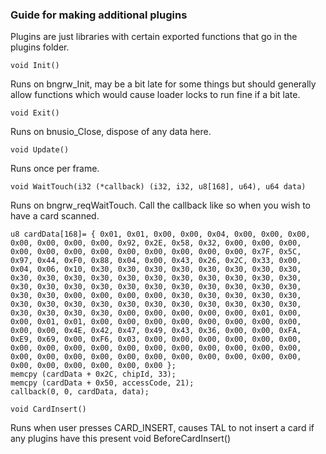 ### Guide for making additional plugins

Plugins are just libraries with certain exported functions that go in the plugins folder.

```
void Init()
```
Runs on bngrw_Init, may be a bit late for some things but should generally allow functions which would cause loader locks to run fine if a bit late.
```
void Exit()
```
Runs on bnusio_Close, dispose of any data here.
```
void Update()
```
Runs once per frame.
```
void WaitTouch(i32 (*callback) (i32, i32, u8[168], u64), u64 data)
```
Runs on bngrw_reqWaitTouch. Call the callback like so when you wish to have a card scanned.
```
u8 cardData[168]= { 0x01, 0x01, 0x00, 0x00, 0x04, 0x00, 0x00, 0x00, 0x00, 0x00, 0x00, 0x00, 0x92, 0x2E, 0x58, 0x32, 0x00, 0x00, 0x00, 0x00, 0x00, 0x00, 0x00, 0x00, 0x00, 0x00, 0x00, 0x00, 0x7F, 0x5C, 0x97, 0x44, 0xF0, 0x88, 0x04, 0x00, 0x43, 0x26, 0x2C, 0x33, 0x00, 0x04, 0x06, 0x10, 0x30, 0x30, 0x30, 0x30, 0x30, 0x30, 0x30, 0x30, 0x30, 0x30, 0x30, 0x30, 0x30, 0x30, 0x30, 0x30, 0x30, 0x30, 0x30, 0x30, 0x30, 0x30, 0x30, 0x30, 0x30, 0x30, 0x30, 0x30, 0x30, 0x30, 0x30, 0x30, 0x00, 0x00, 0x00, 0x00, 0x30, 0x30, 0x30, 0x30, 0x30, 0x30, 0x30, 0x30, 0x30, 0x30, 0x30, 0x30, 0x30, 0x30, 0x30, 0x30, 0x30, 0x30, 0x30, 0x30, 0x00, 0x00, 0x00, 0x00, 0x00, 0x01, 0x00, 0x00, 0x01, 0x01, 0x00, 0x00, 0x00, 0x00, 0x00, 0x00, 0x00, 0x00, 0x00, 0x00, 0x4E, 0x42, 0x47, 0x49, 0x43, 0x36, 0x00, 0x00, 0xFA, 0xE9, 0x69, 0x00, 0xF6, 0x03, 0x00, 0x00, 0x00, 0x00, 0x00, 0x00, 0x00, 0x00, 0x00, 0x00, 0x00, 0x00, 0x00, 0x00, 0x00, 0x00, 0x00, 0x00, 0x00, 0x00, 0x00, 0x00, 0x00, 0x00, 0x00, 0x00, 0x00, 0x00, 0x00, 0x00, 0x00, 0x00, 0x00, 0x00 };
memcpy (cardData + 0x2C, chipId, 33);
memcpy (cardData + 0x50, accessCode, 21);
callback(0, 0, cardData, data);
```

```
void CardInsert()
```
Runs when user presses CARD_INSERT, causes TAL to not insert a card if any plugins have this present
void BeforeCardInsert()
